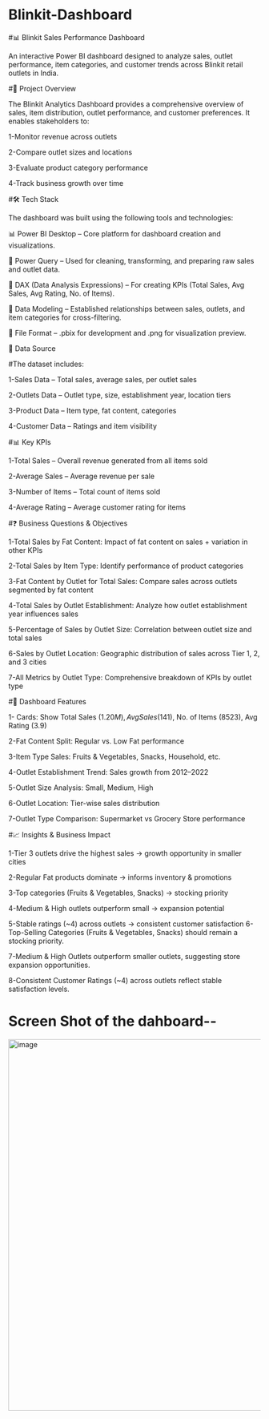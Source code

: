 # Blinkit-Dashboard
#📊 Blinkit Sales Performance Dashboard

An interactive Power BI dashboard designed to analyze sales, outlet performance, item categories, and customer trends across Blinkit retail outlets in India.

#📌 Project Overview

The Blinkit Analytics Dashboard provides a comprehensive overview of sales, item distribution, outlet performance, and customer preferences.
It enables stakeholders to:

1-Monitor revenue across outlets

2-Compare outlet sizes and locations

3-Evaluate product category performance

4-Track business growth over time

#🛠️ Tech Stack

The dashboard was built using the following tools and technologies:

📊 Power BI Desktop – Core platform for dashboard creation and visualizations.

📂 Power Query – Used for cleaning, transforming, and preparing raw sales and outlet data.

🧠 DAX (Data Analysis Expressions) – For creating KPIs (Total Sales, Avg Sales, Avg Rating, No. of Items).

📝 Data Modeling – Established relationships between sales, outlets, and item categories for cross-filtering.

📁 File Format – .pbix for development and .png for visualization preview.

📂 Data Source

#The dataset includes:

1-Sales Data – Total sales, average sales, per outlet sales

2-Outlets Data – Outlet type, size, establishment year, location tiers

3-Product Data – Item type, fat content, categories

4-Customer Data – Ratings and item visibility

#📊 Key KPIs

1-Total Sales – Overall revenue generated from all items sold

2-Average Sales – Average revenue per sale

3-Number of Items – Total count of items sold

4-Average Rating – Average customer rating for items

#❓ Business Questions & Objectives

1-Total Sales by Fat Content:
Impact of fat content on sales + variation in other KPIs

2-Total Sales by Item Type:
  Identify performance of product categories

3-Fat Content by Outlet for Total Sales:
 Compare sales across outlets segmented by fat content

4-Total Sales by Outlet Establishment:
 Analyze how outlet establishment year influences sales

5-Percentage of Sales by Outlet Size:
    Correlation between outlet size and total sales

6-Sales by Outlet Location:
 Geographic distribution of sales across Tier 1, 2, and 3 cities

7-All Metrics by Outlet Type:
Comprehensive breakdown of KPIs by outlet type

#🔑 Dashboard Features

1- Cards: Show Total Sales ($1.20M), Avg Sales ($141), No. of Items (8523), Avg Rating (3.9)

2-Fat Content Split: Regular vs. Low Fat performance

3-Item Type Sales: Fruits & Vegetables, Snacks, Household, etc.

4-Outlet Establishment Trend: Sales growth from 2012–2022

5-Outlet Size Analysis: Small, Medium, High

6-Outlet Location: Tier-wise sales distribution

7-Outlet Type Comparison: Supermarket vs Grocery Store performance

#📈 Insights & Business Impact

1-Tier 3 outlets drive the highest sales → growth opportunity in smaller cities

2-Regular Fat products dominate → informs inventory & promotions

3-Top categories (Fruits & Vegetables, Snacks) → stocking priority

4-Medium & High outlets outperform small → expansion potential

5-Stable ratings (~4) across outlets → consistent customer satisfaction
6-Top-Selling Categories (Fruits & Vegetables, Snacks) should remain a stocking priority.

7-Medium & High Outlets outperform smaller outlets, suggesting store expansion opportunities.

8-Consistent Customer Ratings (~4) across outlets reflect stable satisfaction levels.

# Screen Shot of the dahboard--
<img width="1345" height="742" alt="image" src="https://github.com/user-attachments/assets/35cab609-58b8-4998-9c44-5bae1fd6fa94" />
